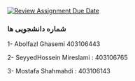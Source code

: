 [![Review Assignment Due Date](https://classroom.github.com/assets/deadline-readme-button-22041afd0340ce965d47ae6ef1cefeee28c7c493a6346c4f15d667ab976d596c.svg)](https://classroom.github.com/a/iDQJgb-p)

### شماره دانشجویی ها
1- Abolfazl Ghasemi 403106443

2- SeyyedHossein Mireslami : 403106765

3- Mostafa Shahmahdi : 403106143
